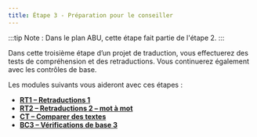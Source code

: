 ```yaml
---
title: Étape 3 - Préparation pour le conseiller
---
```

:::tip
Note : Dans le plan ABU, cette étape fait partie de l'étape 2.
:::

Dans cette troisième étape d’un projet de traduction, vous effectuerez des tests de compréhension et des retraductions. Vous continuerez également avec les contrôles de base.

Les modules suivants vous aideront avec ces étapes :

-   [**RT1 – Retraductions 1**](16.BT1.md)
-   [**RT2 – Retraductions 2 – mot à mot**](17.BT2.md)
-   [**CT – Comparer des textes**](18.CT.md)
-   [**BC3 – Vérifications de base 3**](19.BC3.md)
